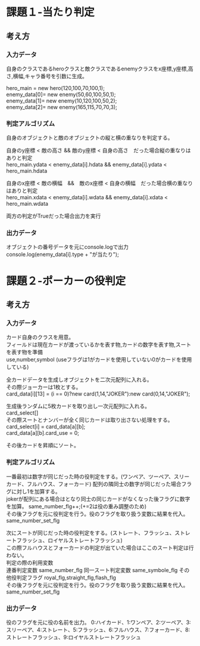 課題１-当たり判定
====
## 考え方
### 入力データ  
自身のクラスであるheroクラスと敵クラスであるenemyクラスをx座標,y座標,高さ,横幅,キャラ番号を引数に生成。    
  
hero_main = new hero(120,100,70,100,1);  
enemy_data[0]= new enemy(50,60,100,50,1);  
enemy_data[1]= new enemy(10,120,100,50,2);  
enemy_data[2]= new enemy(165,115,70,70,3);  
  
### 判定アルゴリズム  
自身のオブジェクトと敵のオブジェクトの縦と横の重なりを判定する。  
  
自身のy座標 < 敵の高さ && 敵のy座標 < 自身の高さ　だった場合縦の重なりはありと判定  
hero_main.ydata < enemy_data[i].hdata && enemy_data[i].ydata < hero_main.hdata  
  
自身のx座標 < 敵の横幅　&&　敵のx座標 < 自身の横幅　だった場合横の重なりはありと判定  
hero_main.xdata < enemy_data[i].wdata && enemy_data[i].xdata < hero_main.wdata  
  
両方の判定がTrueだった場合出力を実行  
  
### 出力データ  
オブジェクトの番号データを元にconsole.logで出力  
console.log(enemy_data[i].type + "が当たり");  
  
  
  
  
課題２-ポーカーの役判定
====
## 考え方  
### 入力データ  
カード自身のクラスを用意。  
フィールドは現在カードが渡っているかを表す物,カードの数字を表す物,スートを表す物を準備  
use,number,symbol  (useフラグは1がカードを使用していない0がカードを使用している)
  
全カードデータを生成しオブジェクトを二次元配列に入れる。  
その際ジョーカーは1枚とする。  
card_data[i][13] = (i == 0)?new card(1,14,"JOKER"):new card(0,14,"JOKER");  
  
生成後ランダムに5枚カードを取り出し一次元配列に入れる。  
card_select[]  
その際スートとナンバーが全く同じカードは取り出さない処理をする。  
card_select[i] = card_data[a][b];  
card_data[a][b].card_use = 0;  
  
その後カードを昇順にソート。
  
### 判定アルゴリズム  
一番最初は数字が同じだった時の役判定をする。(ワンペア、ツーペア、スリーカード、フルハウス、フォーカード)
配列の隣同士の数字が同じだった場合フラグに対し1を加算する。  
jokerが配列にある場合はとなり同士の同じカードがなくなった後フラグに数字を加算。
same_number_flg++;(+=2は役の重み調整のため)  
その後フラグを元に役判定を行う。役のフラグを取り扱う変数に結果を代入。
same_number_set_flg  

次にスートが同じだった時の役判定をする。(ストレート、フラッシュ、ストレートフラッシュ、ロイヤルストレートフラッシュ)  
この際フルハウスとフォーカードの判定が出ていた場合はここのスート判定は行わない。  
判定の際の利用変数  
連番判定変数 same_number_flg
同一スート判定変数 same_symbole_flg
その他役判定フラグ royal_flg,straight_flg,flash_flg  
その後フラグを元に役判定を行う。役のフラグを取り扱う変数に結果を代入。
same_number_set_flg  
### 出力データ 
役のフラグを元に役の名前を出力。
0:ハイカード、1:ワンペア、2:ツーペア、3:スリーペア、4:ストレート、5:フラッシュ、6:フルハウス、7:フォーカード、8:ストレートフラッシュ、9:ロイヤルストレートフラッシュ


